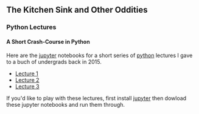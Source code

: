 ## The Kitchen Sink and Other Oddities

### Python Lectures

#### A Short Crash-Course in Python

Here are the [jupyter][1] notebooks for a short series of [python](https://python.org) lectures
I gave to a buch of undergrads back in 2015.

* [Lecture 1](https://github.com/kaygun/Python_Lectures/blob/master/Lecture1.ipynb)
* [Lecture 2](https://github.com/kaygun/Python_Lectures/blob/master/Lecture2.ipynb)
* [Lecture 3](https://github.com/kaygun/Python_Lectures/blob/master/Lecture3.ipynb)

If you'd like to play with these lectures, first install [jupyter][1] then dowload these jupyter notebooks and 
run them through.

[1]: https://jupyter.org
